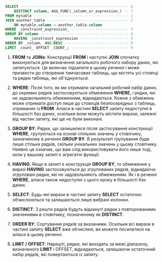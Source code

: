 
```sql
SELECT ------------------------------------------------- 6
	DISTINCT column, AGG_FUNC(_column_or_expression_) -- 7
FROM mytable ------------------------------------------- 1
JOIN another_table ------------------------------------- 2
	ON mytable.column = another_table.column
WHERE _constraint_expression_ -------------------------- 3
GROUP BY column ---------------------------------------- 4
	HAVING _constraint_expression ---------------------- 5
ORDER BY _column_ ASC/DESC ----------------------------- 8
LIMIT _count_ OFFSET _COUNT_; -------------------------- 9
```

1. **FROM** та **JOINs**: Конструкції **FROM** і наступні **JOIN** спочатку виконуються для визначення загального робочого набору даних, які запитуються. Це включає підзапити в цьому реченні і може призвести до створення тимчасових таблиць, що містять усі стовпці та рядки таблиць, які об'єднуються.

2. **WHERE**: Після того, як ми отримали загальний робочий набір даних, до окремих рядків застосовуються обмеження **WHERE**, і рядки, які не задовольняють обмеженням, відкидаються. Кожне з обмежень може отримати доступ лише до стовпців безпосередньо з таблиць, отриманих із **FROM**. Аліаси в частині **SELECT** запиту недоступні в більшості баз даних, оскільки вони можуть містити вирази, залежні від частин запиту, які ще не були виконані.

3. **GROUP BY**: Рядки, що залишилися після застосування констрккції **WHERE**, групуються на основі спільних значень у стовпчику, зазначеному в реченні **GROUP BY**. В результаті групування буде лише стільки рядків, скільки унікальних значень у цьому стовпчику. Неявно це означає, що вам слід використовувати його лише тоді, коли у вашому запиті є агрегатні функції.

4. **HAVING**: Якщо в запиті є конструкція **GROUP BY**, то обмеження у виразі **HAVING** застосовуються до згрупованих рядків, відкидаючи згруповані рядки, які не задовольняють обмеженням. Як і в реченні **WHERE**, аліаси також недоступні з цього кроку в більшості баз даних.

5. **SELECT**: Будь-які вирази в частині запиту **SELECT** остаточно обчислюються та залишаються лише вибрані колонки.

6. **DISTINCT**: З решти рядків будуть відкинуті рядки з повторюваними значеннями в стовпчику, позначеному як **DISTINCT**.

7. **ORDER BY**: Сортування рядків за вказаними. Оскільки всі вирази в частині запиту **SELECT** вже обчислені, ви можете посилатися на аліаси в цьому реченні.

8. **LIMIT / OFFSET**: Нарешті, рядки, які виходять за межі діапазону, визначеного **LIMIT** і OFFSET, відкидаються, залишаючи остаточний набір рядків, які повертаються із запиту.
